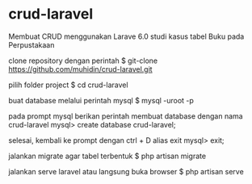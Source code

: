 # crud-laravel
Membuat CRUD menggunakan Larave 6.0 studi kasus tabel Buku pada Perpustakaan

clone repository dengan perintah
$ git-clone https://github.com/muhidin/crud-laravel.git

pilih folder project
$ cd crud-laravel

buat database melalui perintah mysql
$ mysql -uroot -p

pada prompt mysql berikan perintah membuat database dengan nama crud-laravel
mysql> create database crud-laravel;

selesai, kembali ke prompt dengan ctrl + D alias exit
mysql> exit;

jalankan migrate agar tabel terbentuk
$ php artisan migrate

jalankan serve laravel atau langsung buka browser
$ php artisan serve
